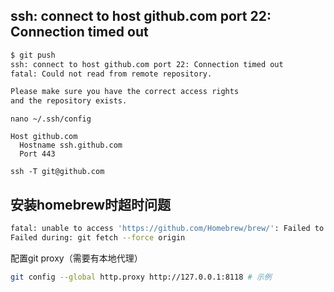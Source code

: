 ## ssh: connect to host github.com port 22: Connection timed out
```BASH
$ git push
ssh: connect to host github.com port 22: Connection timed out
fatal: Could not read from remote repository.      

Please make sure you have the correct access rights
and the repository exists.
```

```
nano ~/.ssh/config
```

```
Host github.com
  Hostname ssh.github.com
  Port 443
```

```
ssh -T git@github.com
```

## 安装homebrew时超时问题

```bash
fatal: unable to access 'https://github.com/Homebrew/brew/': Failed to connect to github.com port 443 after 150003 ms: Operation timed out
Failed during: git fetch --force origin
```

配置git proxy（需要有本地代理）

```bash
git config --global http.proxy http://127.0.0.1:8118 # 示例
```